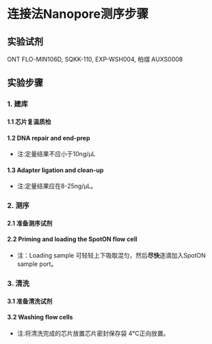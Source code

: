 # 连接法Nanopore测序步骤

## 实验试剂
ONT FLO-MIN106D, SQKK-110, EXP-WSH004, 柏熠 AUXS0008   

## 实验步骤

### 1. 建库

#### 1.1 芯片复温质检

#### 1.2 DNA repair and end-prep
  - 注:定量结果不应小于10ng/μL

#### 1.3 Adapter ligation and clean-up
  - 注:定量结果应在8-25ng/μL。
  
### 2. 测序

#### 2.1 准备测序试剂

#### 2.2 Priming and loading the SpotON flow cell
  - 注：Loading sample 可轻轻上下吸取混匀，然后**尽快**逐滴加入SpotON sample port。
  
### 3. 清洗

#### 3.1 准备清洗试剂

#### 3.2 Washing flow cells
  - 注:将清洗完成的芯片放置芯片密封保存袋 4℃正向放置。
